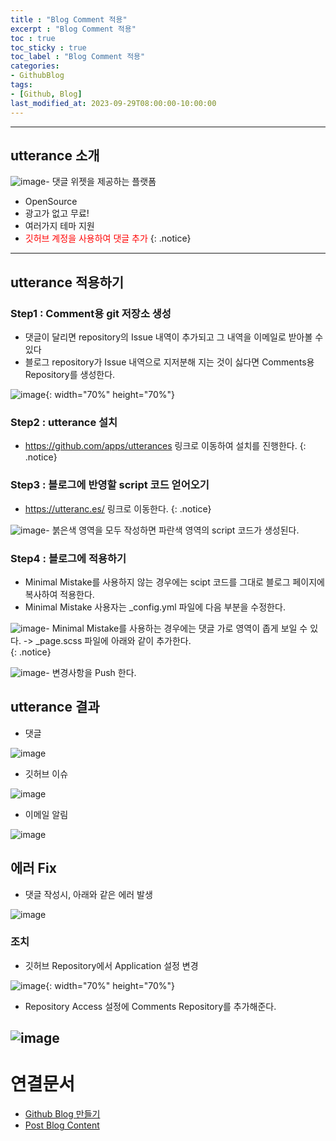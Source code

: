 ```yaml
---
title : "Blog Comment 적용"
excerpt : "Blog Comment 적용"
toc : true
toc_sticky : true
toc_label : "Blog Comment 적용"
categories:
- GithubBlog
tags:
- [Github, Blog]
last_modified_at: 2023-09-29T08:00:00-10:00:00
---
```

  
---
  
## utterance 소개  
    
![image](../../assets/images/UtteranceMain.png)- 댓글 위젯을 제공하는 플랫폼
  - OpenSource
  - 광고가 없고 무료!
  - 여러가지 테마 지원
  - <span style="color:red">깃허브 계정을 사용하여 댓글 추가</span> 
{: .notice}  

---
  
## utterance 적용하기
  
### Step1 : Comment용 git 저장소 생성
- 댓글이 달리면 repository의 Issue 내역이 추가되고 그 내역을 이메일로 받아볼 수 있다
- 블로그 repository가 Issue 내역으로 지저분해 지는 것이 싫다면 Comments용 Repository를 생성한다.
   
![image](../../assets/images/UtteranceNewRepository.png){: width="70%" height="70%"}
  
### Step2 : utterance 설치
- <https://github.com/apps/utterances> 링크로 이동하여 설치를 진행한다. 
{: .notice}  
  
### Step3 : 블로그에 반영할 script 코드 얻어오기
- <https://utteranc.es/> 링크로 이동한다. 
{: .notice}  
      
![image](../../assets/images/UtteranceGetScriptCode.png)- 붉은색 영역을 모두 작성하면 파란색 영역의 script 코드가 생성된다.
  
### Step4 : 블로그에 적용하기
- Minimal Mistake를 사용하지 않는 경우에는 scipt 코드를 그대로 블로그 페이지에 복사하여 적용한다.
- Minimal Mistake 사용자는 _config.yml 파일에 다음 부분을 수정한다.
  
![image](../../assets/images/UtteranceConfigyml.png)- Minimal Mistake를 사용하는 경우에는 댓글 가로 영역이 좁게 보일 수 있다. -> _page.scss 파일에 아래와 같이 추가한다.   
{: .notice}  
  
![image](../../assets/images/UtteranceSetWidth.png)- 변경사항을 Push 한다.
  
## utterance 결과
- 댓글
  
![image](../../assets/images/UtteranceResult.png)
- 깃허브 이슈
  
![image](../../assets/images/UtteranceResultIssue.png)
- 이메일 알림
  
![image](../../assets/images/UtteranceResultEmail.png)
  
## 에러 Fix
- 댓글 작성시, 아래와 같은 에러 발생  
  
![image](../../assets/images/UtteranceError.png)
  
### 조치
- 깃허브 Repository에서 Application 설정 변경
  
![image](../../assets/images/UtteranceErrorFix1.png){: width="70%" height="70%"}

- Repository Access 설정에 Comments Repository를 추가해준다.
  
![image](../../assets/images/UtteranceErrorFix2.png)
---
  
# 연결문서
- [Github Blog 만들기](../../githubblog/githubblog-Github-Blog-만들기)
- [Post Blog Content](../../githubblog/githubblog-Post-Blog-Content)